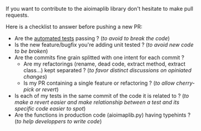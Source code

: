 If you want to contribute to the aioimaplib library don't hesitate to make pull requests. 

Here is a checklist to answer before pushing a new PR:

- Are the [automated tests](README.rst) passing ? (*to avoid to break the code*)
- Is the new feature/bugfix you're adding unit tested ? (*to avoid new code to be broken*)
- Are the commits fine grain splitted with one intent for each commit ?
  - Are my refactorings (rename, dead code, extract method, extract class...) kept separated ? (*to favor distinct discussions on opiniated changes*)
  - Is my PR containing a single feature or refactoring ? (*to allow cherry-pick or revert*)
- Is each of my tests in the same commit of the code it is related to ? (*to make a revert easier and make relationship between a test and its specific code easier to spot*)
- Are the functions in production code (aioimaplib.py) having typehints ? (*to help developpers to write code*)
